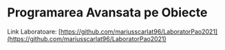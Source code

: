 # Programarea Avansata pe Obiecte

Link Laboratoare: [https://github.com/mariusscarlat96/LaboratorPao2021](https://github.com/mariusscarlat96/LaboratorPao2021)